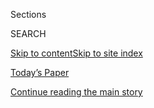 <div id="app">

<div>

<div class="NYTAppHideMasthead css-1r6wvpq e1suatyy0">

<div class="section css-ui9rw0 e1suatyy2">

<div class="css-eph4ug er09x8g0">

<div class="css-6n7j50">

</div>

<span class="css-1dv1kvn">Sections</span>

<div class="css-10488qs">

<span class="css-1dv1kvn">SEARCH</span>

</div>

[Skip to content](#site-content)[Skip to site index](#site-index)

</div>

<div class="css-10698na e1huz5gh0">

</div>

</div>

<div id="masthead-bar-one" class="section hasLinks css-15hmgas e1csuq9d3">

<div class="css-uqyvli e1csuq9d0">

</div>

<div class="css-1uqjmks e1csuq9d1">

</div>

<div class="css-9e9ivx">

[](https://myaccount.nytimes.com/auth/login?response_type=cookie&client_id=vi)

</div>

<div class="css-1bvtpon e1csuq9d2">

[Today’s Paper](https://www.nytimes.com/section/todayspaper)

</div>

</div>

</div>

</div>

<div data-aria-hidden="false">

<div id="site-content" role="main">

<div id="top-wrapper" class="css-15p45cc eaca97t0" type="top">

<div id="top-slug" class="css-19x0jxb eaca97t1" hidden="">

Advertisement

</div>

[Continue reading the main story](#after-top)

<div class="ad top-wrapper" style="text-align:center;height:100%;display:block;min-height:90px">

<div id="top" class="place-ad" data-position="top" data-size-key="top">

</div>

</div>

<div id="after-top">

</div>

</div>

<div id="byline" class="section css-15h4p1b e9abtgs0">

<div class="css-1j21atc e1svk9qx1">

<div class="css-nfcc9b e1svk9qx3">

<div class="css-vl9dhg e1svk9qx5">

<div class="css-1nrhkj6 e1svk9qx6">

# M.H. Miller

</div>

## <span></span>

M.H. Miller is a features director of T: The New York Times Style
Magazine.

</div>

</div>

</div>

<div>

<div id="mid1-wrapper" class="css-1mn4oms eaca97t0" type="rank">

<div id="mid1-slug" class="css-1tag3rd eaca97t1">

Advertisement

</div>

[Continue reading the main story](#after-mid1)

<div id="mid1" class="ad mid1-wrapper" style="text-align:center;height:100%;display:block">

</div>

<div id="after-mid1">

</div>

</div>

</div>

<div class="css-185go5a e1o5byef0">

<div class="css-15cbhtu">

  - [Latest](#stream-panel)
  - <span class="css-6n7j50">Search</span>
    <div class="control">
    <div class="label-container css-1dv1kvn">
    Search
    </div>
    <div class="css-wm4t3d">
    **<span id="clear-search-input" class="css-1dv1kvn">Clear this text
    input</span>
    </div>
    </div>
    <span class="css-1iovbfw"></span>

<div id="stream-panel" class="section css-8msx5b e1jz0cab1">

<div class="css-13mho3u">

1.  
    
    <div class="css-1cp3ece">
    
    <div class="css-1l4spti">
    
    [](/2020/07/22/t-magazine/la-monte-young.html)
    
    <div class="css-79elbk">
    
    ![](https://static01.nyt.com/images/2020/07/13/t-magazine/13tmag-young-slide-M0J6/13tmag-young-slide-M0J6-thumbWide.jpg?quality=75&auto=webp&disable=upscale)
    
    </div>
    
    ### <span class="css-m70j1g">True Believers</span>
    
    ## The Man Who Brian Eno Called ‘the Daddy of Us All’
    
    La Monte Young, the composer who quietly shaped much of contemporary
    Western music, reaches his last act.
    
    <div class="css-1nqbnmb ea5icrr0">
    
    By <span class="css-1n7hynb">M.H. Miller</span>
    
    </div>
    
    </div>
    
    <div class="css-1lc2l26 e1xfvim33">
    
    </div>
    
    </div>

2.  
    
    <div class="css-1cp3ece">
    
    <div class="css-1l4spti">
    
    [](/2020/07/20/t-magazine/museums-galleries-open-art.html)
    
    <div class="css-79elbk">
    
    ![](https://static01.nyt.com/images/2020/07/10/t-magazine/10tmag-art-01/10tmag-art-01-thumbWide.jpg?quality=75&auto=webp&disable=upscale)
    
    </div>
    
    ### <span class="css-m70j1g">True Believers</span>
    
    ## In a Time of Crisis, Is Art Essential?
    
    T’s 2020 summer art issue coincides with a breakdown of the status
    quo, both in the art world and the real one. Not for nothing, we’ve
    titled it “True Believers.”
    
    <div class="css-1nqbnmb ea5icrr0">
    
    By <span class="css-1n7hynb">M.H. Miller</span>
    
    </div>
    
    </div>
    
    <div class="css-1lc2l26 e1xfvim33">
    
    </div>
    
    </div>

3.  
    
    <div class="css-1cp3ece">
    
    <div class="css-1l4spti">
    
    [](/2020/04/24/t-magazine/george-condo-rashid-johnson-art.html)
    
    <div class="css-79elbk">
    
    ![](https://static01.nyt.com/images/2020/04/24/t-magazine/21tmag-condojohnson-slide-4VDP/21tmag-condojohnson-slide-4VDP-thumbWide.jpg?quality=75&auto=webp&disable=upscale)
    
    </div>
    
    ## Two Exhibitions Respond to Art in the Age of Anxiety and Distance
    
    George Condo and Rashid Johnson talk about their new simultaneous
    digital shows, politics and how the role of artists has changed.
    
    <div class="css-1nqbnmb ea5icrr0">
    
    By <span class="css-1n7hynb">M.H. Miller</span>
    
    </div>
    
    </div>
    
    <div class="css-1lc2l26 e1xfvim33">
    
    </div>
    
    </div>

4.  
    
    <div class="css-1cp3ece">
    
    <div class="css-1l4spti">
    
    [](/2020/03/05/t-magazine/pyer-moss-kerby-jean-raymond.html)
    
    <div class="css-79elbk">
    
    ![](https://static01.nyt.com/images/2020/02/27/t-magazine/27tmag-pyermoss-slide-2M1H/27tmag-pyermoss-slide-2M1H-thumbWide-v2.jpg?quality=75&auto=webp&disable=upscale)
    
    </div>
    
    ## The Designer Changing How We Think About Fashion and Race in America
    
    Kerby Jean-Raymond’s political, narratively rich designs for Pyer
    Moss presaged today’s gestures at activism on the runway. He still
    has much more to say.
    
    <div class="css-1nqbnmb ea5icrr0">
    
    By <span class="css-1n7hynb">M.H. Miller</span>
    
    </div>
    
    </div>
    
    <div class="css-1lc2l26 e1xfvim33">
    
    </div>
    
    </div>

5.  
    
    <div class="css-1cp3ece">
    
    <div class="css-1l4spti">
    
    [](/2020/02/20/t-magazine/louis-armstrong-home-queens.html)
    
    <div class="css-79elbk">
    
    ![](https://static01.nyt.com/images/2020/02/20/t-magazine/20tmag-louisarmstrong-slide-4FB3/20tmag-louisarmstrong-slide-4FB3-thumbWide-v2.jpg?quality=75&auto=webp&disable=upscale)
    
    </div>
    
    ### <span class="css-m70j1g">By Design</span>
    
    ## Louis Armstrong, the King of Queens
    
    The jazz musician’s impeccably maintained home in a modest New York
    City neighborhood is a testament to his — and midcentury design’s —
    legacy.
    
    <div class="css-1nqbnmb ea5icrr0">
    
    By <span class="css-1n7hynb">M.H. Miller</span>
    
    </div>
    
    </div>
    
    <div class="css-1lc2l26 e1xfvim33">
    
    </div>
    
    </div>

6.  
    
    <div class="css-1cp3ece">
    
    <div class="css-1l4spti">
    
    [](/2020/01/15/arts/design/ed-ruscha.html)
    
    <div class="css-79elbk">
    
    ![](https://static01.nyt.com/images/2020/01/19/arts/19ruscha-profile1/19ruscha-profile1-thumbWide.jpg?quality=75&auto=webp&disable=upscale)
    
    </div>
    
    ## Ed Ruscha: He Up and Went Home
    
    The artist on the Oklahoma roots of his new show, that $52.5 million
    painting, and meeting Walt Disney.
    
    <div class="css-1nqbnmb ea5icrr0">
    
    By <span class="css-1n7hynb">M.H. Miller</span>
    
    </div>
    
    </div>
    
    <div class="css-1lc2l26 e1xfvim33">
    
    </div>
    
    </div>

7.  
    
    <div class="css-1cp3ece">
    
    <div class="css-1l4spti">
    
    [](/2019/05/09/magazine/tyree-guyton-art-detroit.html)
    
    <div class="css-79elbk">
    
    ![](https://static01.nyt.com/images/2019/05/12/magazine/12mag-Guyton-image1/12mag-Guyton-image1-thumbWide.jpg?quality=75&auto=webp&disable=upscale)
    
    </div>
    
    ### <span class="css-m70j1g">Feature</span>
    
    ## Tyree Guyton Turned a Detroit Street Into a Museum. Why Is He Taking It Down?
    
    The artist gained international acclaim making sculptures out of the
    wreckage in his neighborhood. Now he must effectively destroy his
    work in order to save it.
    
    <div class="css-1nqbnmb ea5icrr0">
    
    By <span class="css-1n7hynb">M.H. Miller</span>
    
    </div>
    
    </div>
    
    <div class="css-1lc2l26 e1xfvim33">
    
    </div>
    
    </div>

8.  
    
    <div class="css-1cp3ece">
    
    <div class="css-1l4spti">
    
    [](/2019/03/11/t-magazine/artists-destroy-past-work.html)
    
    <div class="css-79elbk">
    
    ![](https://static01.nyt.com/images/2019/03/11/t-magazine/11tmag-burnthis-copy/11tmag-burnthis-thumbWide.jpg?quality=75&auto=webp&disable=upscale)
    
    </div>
    
    ### <span class="css-m70j1g">Notes on the Culture</span>
    
    ## From Claude Monet to Banksy, Why Do Artists Destroy Their Own Work?
    
    Whether as a disavowal of one’s early output or because of simple
    frustration, some creative souls have relegated important pieces to
    history’s dustbin.
    
    <div class="css-1nqbnmb ea5icrr0">
    
    By <span class="css-1n7hynb">M.H. Miller</span>
    
    </div>
    
    </div>
    
    <div class="css-1lc2l26 e1xfvim33">
    
    </div>
    
    </div>

9.  
    
    <div class="css-1cp3ece">
    
    <div class="css-1l4spti">
    
    [](/2019/02/18/t-magazine/jasper-johns.html)
    
    <div class="css-79elbk">
    
    ![](https://static01.nyt.com/images/2019/02/18/t-magazine/18tmag-jjpromo/18tmag-jjpromo-thumbWide.jpg?quality=75&auto=webp&disable=upscale)
    
    </div>
    
    ## Jasper Johns, American Legend
    
    The artist’s work has managed to speak both to and for the country’s
    consciousness for the last 60 years — and he’s not done yet.
    
    <div class="css-1nqbnmb ea5icrr0">
    
    By <span class="css-1n7hynb">M.H. Miller</span>
    
    </div>
    
    </div>
    
    <div class="css-1lc2l26 e1xfvim33">
    
    </div>
    
    </div>

10. 
    
    <div class="css-1cp3ece">
    
    <div class="css-1l4spti">
    
    [](/2019/02/13/t-magazine/swizz-beatz-art.html)
    
    <div class="css-79elbk">
    
    ![](https://static01.nyt.com/images/2019/02/11/t-magazine/11tmag-swizz-slide-319V-promo/11tmag-swizz-slide-319V-thumbWide.jpg?quality=75&auto=webp&disable=upscale)
    
    </div>
    
    ## How Swizz Beatz Bridged the Worlds of Hip-Hop and Contemporary Art
    
    While amassing his own collection, the music producer became a
    crucial connector, and an important advocate for artists of color.
    
    <div class="css-1nqbnmb ea5icrr0">
    
    By <span class="css-1n7hynb">M.H. Miller</span>
    
    </div>
    
    </div>
    
    <div class="css-1lc2l26 e1xfvim33">
    
    </div>
    
    </div>

<div class="css-13mho3u">

<div class="css-1t62hi8">

<div class="css-1stvaey">

Show More

<div>

<div style="border:0;clip:rect(0 0 0 0);height:1px;margin:-1px;overflow:hidden;white-space:nowrap;padding:0;width:1px;position:absolute" role="log" data-aria-live="assertive">

</div>

<div style="border:0;clip:rect(0 0 0 0);height:1px;margin:-1px;overflow:hidden;white-space:nowrap;padding:0;width:1px;position:absolute" role="log" data-aria-live="assertive">

</div>

<div style="border:0;clip:rect(0 0 0 0);height:1px;margin:-1px;overflow:hidden;white-space:nowrap;padding:0;width:1px;position:absolute" role="log" data-aria-live="polite">

</div>

<div style="border:0;clip:rect(0 0 0 0);height:1px;margin:-1px;overflow:hidden;white-space:nowrap;padding:0;width:1px;position:absolute" role="log" data-aria-live="polite">

</div>

</div>

</div>

</div>

</div>

</div>

<div class="css-g6hk37 supplemental">

<div id="mid2-wrapper" class="css-10wkyv7 eaca97t0" type="lede">

<div id="mid2-slug" class="css-1tag3rd eaca97t1">

Advertisement

</div>

[Continue reading the main story](#after-mid2)

<div id="mid2" class="ad mid2-wrapper" style="text-align:center;height:100%;display:block;min-height:250px">

</div>

<div id="after-mid2">

</div>

</div>

</div>

</div>

</div>

</div>

</div>

</div>

## Site Index

<div>

</div>

## Site Information Navigation

  - [© <span>2020</span> <span>The New York Times
    Company</span>](https://help.nytimes.com/hc/en-us/articles/115014792127-Copyright-notice)

<!-- end list -->

  - [NYTCo](https://www.nytco.com/)
  - [Contact
    Us](https://help.nytimes.com/hc/en-us/articles/115015385887-Contact-Us)
  - [Work with us](https://www.nytco.com/careers/)
  - [Advertise](https://nytmediakit.com/)
  - [T Brand Studio](http://www.tbrandstudio.com/)
  - [Your Ad
    Choices](https://www.nytimes.com/privacy/cookie-policy#how-do-i-manage-trackers)
  - [Privacy](https://www.nytimes.com/privacy)
  - [Terms of
    Service](https://help.nytimes.com/hc/en-us/articles/115014893428-Terms-of-service)
  - [Terms of
    Sale](https://help.nytimes.com/hc/en-us/articles/115014893968-Terms-of-sale)
  - [Site Map](https://spiderbites.nytimes.com)
  - [Help](https://help.nytimes.com/hc/en-us)
  - [Subscriptions](https://www.nytimes.com/subscription?campaignId=37WXW)

</div>

</div>
